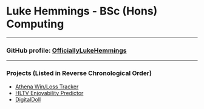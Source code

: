 # Luke Hemmings - BSc (Hons) Computing
---
### GitHub profile: [OfficiallyLukeHemmings](https://github.com/OfficiallyLukeHemmings)
---
### Projects (Listed in Reverse Chronological Order)
- [Athena Win/Loss Tracker](https://officiallylukehemmings.github.io/athena.github.io/)
- [HLTV Enjoyability Predictor](https://officiallylukehemmings.github.io/HLTVPredictor.github.io/)
- [DigitalDoll](https://officiallylukehemmings.github.io/DigitalDoll.github.io/)
